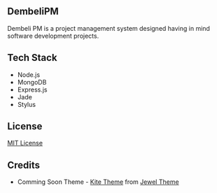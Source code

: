 ## DembeliPM
Dembeli PM is a project management system designed having in mind software development projects.

## Tech Stack
* Node.js
* MongoDB
* Express.js
* Jade
* Stylus

## License
[MIT License](https://github.com/Dembeli/DembeliPM/blob/master/LICENSE)

## Credits
* Comming Soon Theme - [Kite Theme](http://jeweltheme.com/html/kite/parallax/) from [Jewel Theme](http://jeweltheme.com/)

